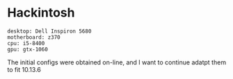 # Hackintosh
```
desktop: Dell Inspiron 5680 
motherboard: z370
cpu: i5-8400
gpu: gtx-1060
```
The initial configs were obtained on-line, and I want to continue adatpt them to fit 10.13.6

